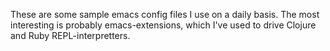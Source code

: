 
These are some sample emacs config files I use on a daily basis. The
most interesting is probably emacs-extensions, which I've used to
drive Clojure and Ruby REPL-interpretters.
      
